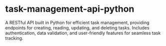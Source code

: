 # task-management-api-python
A RESTful API built in Python for efficient task management, providing endpoints for creating, reading, updating, and deleting tasks. Includes authentication, data validation, and user-friendly features for seamless task tracking.
